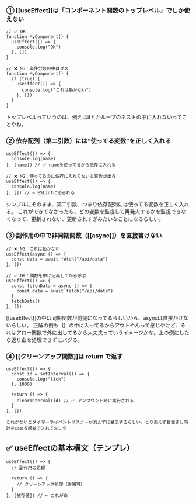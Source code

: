 ### ① **[[useEffect]]は「コンポーネント関数のトップレベル」でしか使えない**

```tsx
// ✅ OK
function MyComponent() {
  useEffect(() => {
    console.log("OK")
  }, [])
}

// ❌ NG：条件分岐の中はダメ
function MyComponent() {
  if (true) {
    useEffect(() => {
      console.log("これは動かない")
    }, [])
  }
}
```
トップレベルっていうのは、例えばifとかループのネストの中に入れないってことやね。


### ② **依存配列（第二引数）には“使ってる変数”を正しく入れる**

```tsx
useEffect(() => {
  console.log(name)
}, [name]) // ✅ nameを使ってるから依存に入れる

// ❌ NG：使ってるのに依存に入れてないと警告が出る
useEffect(() => {
  console.log(name)
}, []) // → ESLintに怒られる

```
シンプルにそのまま、第二引数、つまり依存配列には使ってる変数を正しく入れる。
これができてなかったら、どの変数を監視して再発火するかを監視できなくなって、更新されない、更新されすぎみたいなことになるらしい。

### ③ **副作用の中で非同期関数（[[async]]）を直接書けない**
```tsx
// ❌ NG：これは動かない
useEffect(async () => {
  const data = await fetch("/api/data")
}, [])

// ✅ OK：関数を中に定義してから呼ぶ
useEffect(() => {
  const fetchData = async () => {
    const data = await fetch("/api/data")
  }
  fetchData()
}, [])

```
[[useEffect]]の中は同期関数が前提になってるらしいから、asyncは直接かけないらしい。
正解の例も｛｝の中に入ってるからアウトやんって感じやけど、それはアロー関数で外に出してるから大丈夫っていうイメージかな。上の例にしたら返り血を処理できずにバグる。

### ④ **[[クリーンアップ関数]]は return で返す**

```tsx
useEffect(() => {
  const id = setInterval(() => {
    console.log("tick")
  }, 1000)

  return () => {
    clearInterval(id) // ✅ アンマウント時に実行される
  }
}, [])

```
	これがないとタイマーやイベントリスナーが消えずに暴走するらしい。とりあえず目覚まし時計を止める感覚で入れておこう


## ✅ useEffectの基本構文（テンプレ）

```tsx
useEffect(() => {
  // 副作用の処理

  return () => {
    // クリーンアップ処理（省略可）
  }
}, [依存値]) // ← これが命

```

